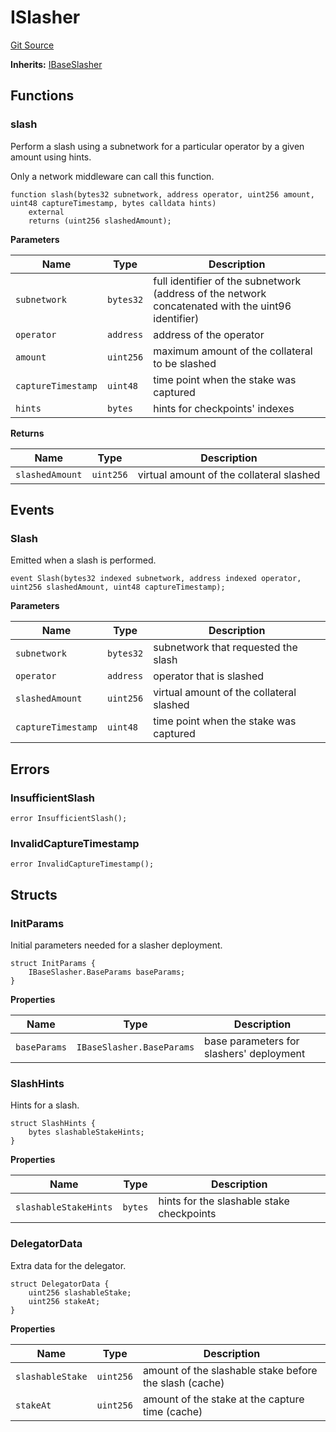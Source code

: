 # ISlasher
[Git Source](https://github.com/symbioticfi/core/blob/45a7dbdd18fc5ac73ecf7310fc6816999bb8eef3/src/interfaces/slasher/ISlasher.sol)

**Inherits:**
[IBaseSlasher](/Users/andreikorokhov/symbiotic/core/docs/autogen/src/src/interfaces/slasher/IBaseSlasher.sol/interface.IBaseSlasher.md)


## Functions
### slash

Perform a slash using a subnetwork for a particular operator by a given amount using hints.

Only a network middleware can call this function.


```solidity
function slash(bytes32 subnetwork, address operator, uint256 amount, uint48 captureTimestamp, bytes calldata hints)
    external
    returns (uint256 slashedAmount);
```
**Parameters**

|Name|Type|Description|
|----|----|-----------|
|`subnetwork`|`bytes32`|full identifier of the subnetwork (address of the network concatenated with the uint96 identifier)|
|`operator`|`address`|address of the operator|
|`amount`|`uint256`|maximum amount of the collateral to be slashed|
|`captureTimestamp`|`uint48`|time point when the stake was captured|
|`hints`|`bytes`|hints for checkpoints' indexes|

**Returns**

|Name|Type|Description|
|----|----|-----------|
|`slashedAmount`|`uint256`|virtual amount of the collateral slashed|


## Events
### Slash
Emitted when a slash is performed.


```solidity
event Slash(bytes32 indexed subnetwork, address indexed operator, uint256 slashedAmount, uint48 captureTimestamp);
```

**Parameters**

|Name|Type|Description|
|----|----|-----------|
|`subnetwork`|`bytes32`|subnetwork that requested the slash|
|`operator`|`address`|operator that is slashed|
|`slashedAmount`|`uint256`|virtual amount of the collateral slashed|
|`captureTimestamp`|`uint48`|time point when the stake was captured|

## Errors
### InsufficientSlash

```solidity
error InsufficientSlash();
```

### InvalidCaptureTimestamp

```solidity
error InvalidCaptureTimestamp();
```

## Structs
### InitParams
Initial parameters needed for a slasher deployment.


```solidity
struct InitParams {
    IBaseSlasher.BaseParams baseParams;
}
```

**Properties**

|Name|Type|Description|
|----|----|-----------|
|`baseParams`|`IBaseSlasher.BaseParams`|base parameters for slashers' deployment|

### SlashHints
Hints for a slash.


```solidity
struct SlashHints {
    bytes slashableStakeHints;
}
```

**Properties**

|Name|Type|Description|
|----|----|-----------|
|`slashableStakeHints`|`bytes`|hints for the slashable stake checkpoints|

### DelegatorData
Extra data for the delegator.


```solidity
struct DelegatorData {
    uint256 slashableStake;
    uint256 stakeAt;
}
```

**Properties**

|Name|Type|Description|
|----|----|-----------|
|`slashableStake`|`uint256`|amount of the slashable stake before the slash (cache)|
|`stakeAt`|`uint256`|amount of the stake at the capture time (cache)|

